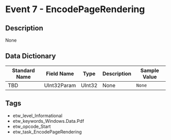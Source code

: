 # Event 7 - EncodePageRendering

## Description
None

## Data Dictionary
|Standard Name|Field Name|Type|Description|Sample Value|
|---|---|---|---|---|
|TBD|UInt32Param|UInt32|None|`None`|

## Tags
* etw_level_Informational
* etw_keywords_Windows.Data.Pdf
* etw_opcode_Start
* etw_task_EncodePageRendering